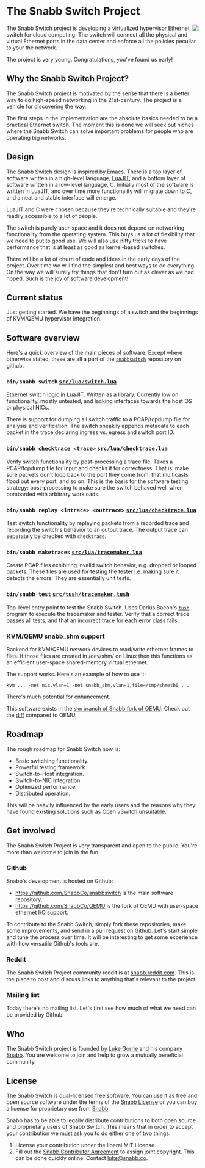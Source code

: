 
# The Snabb Switch Project

<a href="http://www.snabb.co"><img align="right"
src="http://www.snabb.co/snabb-tiger-medium.png"/></a> The Snabb
Switch project is developing a virtualized hypervisor Ethernet switch
for cloud computing. The switch will connect all the physical and
virtual Ethernet ports in the data center and enforce all the policies
peculiar to your the network.

The project is very young. Congratulations, you've found us early!

## Why the Snabb Switch Project?

The Snabb Switch project is motivated by the sense that there is a
better way to do high-speed networking in the 21st-century. The
project is a vehicle for discovering the way.

The first steps in the implementation are the absolute basics needed
to be a practical Ethernet switch. The moment this is done we will
seek out niches where the Snabb Switch can solve important problems
for people who are operating big networks.

## Design

The Snabb Switch design is inspired by Emacs. There is a top layer of
software written in a high-level language,
[LuaJIT](http://luajit.org/), and a bottom layer of software written
in a low-level language, C. Initially most of the software is written
in LuaJIT, and over time more functionality will migrate down to C,
and a neat and stable interface will emerge.

LuaJIT and C were chosen because they're technically suitable and
they're readily accessible to a lot of people.

The switch is purely user-space and it does not depend on networking
functionality from the operating system. This buys us a lot of
flexibility that we need to put to good use. We will also use nifty
tricks to have performance that is at least as good as kernel-based
switches.

There will be a lot of churn of code and ideas in the early days of
the project. Over time we will find the simplest and best ways to do
everything. On the way we will surely try things that don't turn out
as clever as we had hoped. Such is the joy of software development!

## Current status

Just getting started. We have the beginnings of a switch and the
beginnings of KVM/QEMU hypervisor integration.

## Software overview

Here's a quick overview of the main pieces of software. Except where
otherwise stated, these are all a part of the
[`snabbswitch`](https://github.com/SnabbCo/snabbswitch) repository on
github.

### `bin/snabb switch` [`src/lua/switch.lua`](https://github.com/SnabbCo/snabbswitch/blob/master/src/lua/switch.lua)

Ethernet switch logic in LuaJIT. Written as a library. Currently low
on functionality, mostly untested, and lacking interfaces towards the
host OS or physical NICs.

There is support for dumping all switch traffic to a PCAP/tcpdump file
for analysis and verification. The switch sneakily appends metadata to
each packet in the trace declaring ingress vs. egress and switch port
ID.

### `bin/snabb checktrace <trace>` [`src/lua/checktrace.lua`](https://github.com/SnabbCo/snabbswitch/blob/master/src/lua/checktrace.lua)

Verify switch functionality by post-processing a trace file. Takes a
PCAP/tcpdump file for input and checks it for correctness. That is:
make sure packets don't loop back to the port they come from, that
multicasts flood out every port, and so on. This is the basis for the
software testing strategy: post-processing to make sure the switch
behaved well when bombarded with arbitrary workloads.

### `bin/snabb replay <intrace> <outtrace>` [`src/lua/checktrace.lua`](https://github.com/SnabbCo/snabbswitch/blob/master/src/lua/replay.lua)

Test switch functionality by replaying packets from a recorded trace
and recording the switch's behavior to an output trace. The output
trace can separately be checked with `checktrace`.

### `bin/snabb maketraces` [`src/lua/tracemaker.lua`](https://github.com/SnabbCo/snabbswitch/blob/master/src/lua/tracemaker.lua)

Create PCAP files exhibiting invalid switch behavior, e.g. dropped or
looped packets. These files are used for testing the tester i.e.
making sure it detects the errors. They are essentially unit tests.

### `bin/snabb test` [`src/tush/tracemaker.tush`](https://github.com/SnabbCo/snabbswitch/blob/master/src/tush/tracemaker.tush) 

Top-level entry point to test the Snabb Switch. Uses Darius Bacon's
[`tush`](https://github.com/darius/tush) program to execute the
tracemaker and tester. Verify that a correct trace passes all tests,
and that an incorrect trace for each error class fails.

### KVM/QEMU snabb_shm support

Backend for KVM/QEMU network devices to read/write ethernet frames to
files. If those files are created in /dev/shm/ on Linux then this
functions as an efficient user-space shared-memory virtual ethernet.

The support works. Here's an example of how to use it:

```
kvm ... -net nic,vlan=1 -net snabb_shm,vlan=1,file=/tmp/shmeth0 ...
```

There's much potential for enhancement.

This software exists in the [`shm` branch of Snabb fork of QEMU](https://github.com/SnabbCo/QEMU/tree/shm). Check out the [diff](https://github.com/SnabbCo/QEMU/compare/master...shm) compared to QEMU.

## Roadmap

The rough roadmap for Snabb Switch now is:

- Basic switching functionality.
- Powerful testing framework.
- Switch-to-Host integration.
- Switch-to-NIC integration.
- Optimized performance.
- Distributed operation.

This will be heavily influenced by the early users and the reasons why
they have found existing solutions such as Open vSwitch unsuitable.

## Get involved

The Snabb Switch Project is very transparent and open to the public.
You're more than welcome to join in the fun.

### Github

Snabb's development is hosted on Github:

- https://github.com/SnabbCo/snabbswitch is the main software repository.
- https://github.com/SnabbCo/QEMU is the fork of QEMU with user-space ethernet I/O support.

To contribute to the Snabb Switch, simply fork these repositories,
make some improvements, and send in a pull request on Github. Let's
start simple and tune the process over time. It will be interesting to
get some experience with how versatile Github's tools are.

### Reddit

The Snabb Switch Project community reddit is at
[snabb.reddit.com](http://snabb.reddit.com/). This is the place to
post and discuss links to anything that's relevant to the
project.

### Mailing list

Today there's no mailing list. Let's first see how much of what we need can be provided by Github.

## Who

The Snabb Switch project is founded by [Luke
Gorrie](http://lukego.com/) and his company
[Snabb](http://www.snabb.co/). You are welcome to join and help to
grow a mutually beneficial community.

## License

The Snabb Switch is dual-licensed free software. You can use it as
free and open source software under the terms of the [Snabb
License](http://www.snabb.co/SnabbLicense.html) or you can buy a
license for proprietary use from [Snabb](http://www.snabb.co/).

Snabb has to be able to legally distribute contributions to both open
source and proprietary users of Snabb Switch. This means that in order
to accept your contribution we must ask you to do either one of two
things:

1. License your contribution under the liberal MIT License.
2. Fill out the [Snabb Contributor Agreement](http://www.snabb.co/SCA.pdf) to assign joint copyright. This can be done quickly online. Contact luke@snabb.co.

